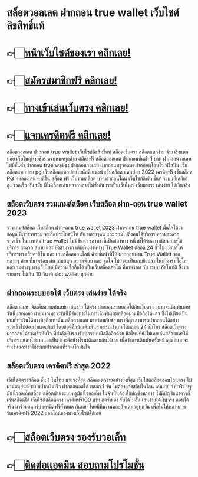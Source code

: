 # สล็อตวอลเลต ฝากถอน true wallet เว็บไซต์ลิขสิทธิ์แท้

# 👉🏻[หน้าเว็บไซต์ของเรา คลิกเลย!](https://pgslotmachine.com/)
# 👉🏻[สมัครสมาชิกฟรี คลิกเลย!](https://pgslotmachine.jwallet.link/register)
# 👉🏻[ทางเข้าเล่นเว็บตรง คลิกเลย!](https://pgslotmachine.jwallet.link/login)
# 👉🏻[แจกเครดิตฟรี คลิกเลย!](https://pgslotmachine.jwallet.link/contact)

 สล็อตวอลเลต ฝากถอน true wallet เว็บไซต์ลิขสิทธิ์แท้ สล็อตเว็บตรง สล็อตแตกง่าย จ่ายจริงแตกบ่อย เว็บใหญ่จ่ายชัวร์ ครบหมดทุกค่าย สมัครฟรี สล็อตวอลเลต ฝากถอนขั้นต่ำ 1 บาท ฝากถอนวอเลท ไม่มีขั้นต่ำ ฝากถอน true wallet ฝากถอนวอเลท ฝากถอนทรูวอเลท ฝากถอนโอนไว ฟรีสปิน เว็บสล็อตแตกบ่อย pg เว็บสล็อตแตกบ่อยโบนัสดี แนะนำเว็บสล็อต แตกบ่อย 2022 เครดิตฟรี เว็บสล็อต PG ทดลองเล่น คาสิโน สล็อต ฟรี เว็บรวมสล็อต บาคาร่าออนไลน์ เว็บไซต์ลิขสิทธิ์แท้ ระบบที่เสถียรสูง รวดเร็ว ทันสมัย มีให้เลือกเล่นหลากหลายไม่ซ้ำกัน เราเป็นเว็บใหญ่ เว็บมาแรง เล่นง่าย ได้เงินจริง
 
## สล็อตเว็บตรง รวมเกมส์สล็อต เว็บสล็อต ฝาก-ถอน true wallet 2023
รวมเกมส์สล็อต เว็บสล็อต ฝาก-ถอน true wallet 2023
ฝาก-ถอน true wallet มั่นใจได้ว่าข้อมูล ที่เรารวบรวม จะเกิดประโยชน์ให้ กับ หลายๆคน และ รวมไปถึงคนใช้บริการ ความสะดวก รวดเร็ว ในการเติม true wallet ไม่มีขั้นต่ำ ช่องทางนี้เป็นช่องทาง หนึ่งที่ได้รับความนิยม การใช้บริการ สะดวก สบาย และ ยังสามารถ เติมเงินผ่านทาง  True Wallet ตลอด 24 ชั่วโมง มีการให้บริการทางเว็บคาสิโน และ เกมสล็อตออนไลน์ ค่ายชั้นนำที่ให้ ฝากถอนผ่าน True Wallet จากหลายๆ ค่าย ที่มาพร้อม กับ เกมสนุก อย่างเพียบ และ จุกใจ ไม่ว่าจะเป็นเกมยิงปลา ไพ่บาคาร่า ไฮโล และเกมต่างๆ ทางเว็บไซต์ มีความเชื่อถือได้ เป็นเว็บสล็อตออโต้ ที่มาพร้อม กับ ระบบ อัตโนมัติ ซึ่งทำรายการ ไม่เกิน 10 วินาที slot wallet ทุกค่าย

## ฝากถอนระบบออโต้ เว็บตรง เล่นง่าย ได้จริง
สล็อตวอเลท จัดเต็มความทันสมัย เล่นง่าย ได้จริง  ฝากถอนระบบออโต้กับเว็บตรง อยากจะเดิมพันเกมวันนี้บอกเลยว่าง่ายมากเพราะวันนี้มีช่องทางในการเดิมพันเกมสล็อตผ่านมือถือได้แล้ว ซึ่งไม่เพียงเป็นเกมที่ทำเงินได้ทางมือถือเท่านั้น สล็อตวอเลท มาพร้อมกับช่องทางที่คุณสามารถฝากถอนได้อย่างรวดเร็วไม่ต้องผ่านเอเย่นส์ โดยข้อดีคือนักเดิมพันสามารถเข้าเกมได้ตลอด 24 ชั่วโมง สล็อตเว็บตรง ฝากถอนได้รวดเร็วทันใจ ที่สำคัญยังรองรับทุกระบบมือถืออีกด้วย มือใหม่ที่ยังไม่เคยเล่นสล็อตและใช้บริการวอเลทไม่ยาก เอาเป็นว่าจะดีอย่างไรมาติดตามกันได้เลย เผื่อว่าการเดิมพันครั้งหน้าคุณอยากจะทำเงินและเข้าใช้ระบบฝากถอนที่รวดเร็วทันใจ

## สล็อตเว็บตรง เครดิตฟรี ล่าสุด 2022
เว็บไซต์ตรงสล็อต ชั้น 1 ในไทย มาแรงที่สุด สล็อตแตกง่ายอย่างยิ่งที่สุด เว็บไซต์สล็อตออนไลน์ตรง ไม่ผ่านเอเย่นต์ ระบบฝากเงินเร็ว ฝากถอนออโต้ ตลอก 1 วัน ไม่ต้องแจ้งสลิปในไลน์ เล่นง่าย จ่ายจริง ทรูมันนี่วอลเล็ทสล็อต สล็อตผ่านระบบทรูมันนี่วอลเล็ท ไม่จำเป็นต้องใช้บัญชีธนาคาร ไม่มีบัญชีธนาคารก็เล่นสล็อตได้ เว็บไซต์สล็อตตรง เครดิตฟรี100 บาท กดรับเอง รับได้ไม่อั้น เล่นง่ายได้เงินจริง ถอนได้จริง มาร่วมสนุกรับ เครดิตฟรีทั้งหมด กันเลย โดยมีทีมงานคอยอัพเดทอยู่ทุกวัน เพื่อไม่ให้พลาดการ รับเครดิตฟรี 2022 แอดไลน์ของทางเว็บไซต์ได้เลย

# 👉🏻[สล็อตเว็บตรง รองรับวอเล็ท](https://pgslotmachine.com/)
# 👉🏻[ติดต่อเเอดมิน สอบถามโปรโมชั่น](https://pgslotmachine.jwallet.link/contact)
